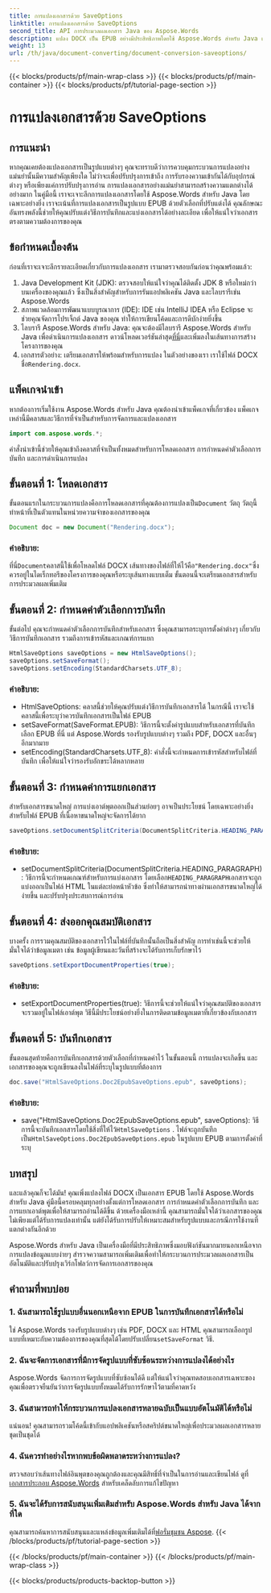 ```yaml
---
title: การแปลงเอกสารด้วย SaveOptions
linktitle: การแปลงเอกสารด้วย SaveOptions
second_title: API การประมวลผลเอกสาร Java ของ Aspose.Words
description: แปลง DOCX เป็น EPUB อย่างมีประสิทธิภาพโดยใช้ Aspose.Words สำหรับ Java เรียนรู้วิธีปรับแต่งตัวเลือกการบันทึก แยกเนื้อหา และส่งออกคุณสมบัติเอกสารในคู่มือทีละขั้นตอนนี้
weight: 13
url: /th/java/document-converting/document-conversion-saveoptions/
---
```


{{< blocks/products/pf/main-wrap-class >}}
{{< blocks/products/pf/main-container >}}
{{< blocks/products/pf/tutorial-page-section >}}

# การแปลงเอกสารด้วย SaveOptions


## การแนะนำ

หากคุณเคยต้องแปลงเอกสารเป็นรูปแบบต่างๆ คุณจะทราบดีว่าการควบคุมกระบวนการแปลงอย่างแม่นยำนั้นมีความสำคัญเพียงใด ไม่ว่าจะเพื่อปรับปรุงการเข้าถึง การรับรองความเข้ากันได้กับอุปกรณ์ต่างๆ หรือเพียงแค่การปรับปรุงการอ่าน การแปลงเอกสารอย่างแม่นยำสามารถสร้างความแตกต่างได้อย่างมาก ในคู่มือนี้ เราจะเจาะลึกการแปลงเอกสารโดยใช้ Aspose.Words สำหรับ Java โดยเฉพาะอย่างยิ่ง เราจะเน้นที่การแปลงเอกสารเป็นรูปแบบ EPUB ด้วยตัวเลือกที่ปรับแต่งได้ คุณลักษณะอันทรงพลังนี้ช่วยให้คุณปรับแต่งวิธีการบันทึกและแบ่งเอกสารได้อย่างละเอียด เพื่อให้แน่ใจว่าเอกสารตรงตามความต้องการของคุณ

## ข้อกำหนดเบื้องต้น

ก่อนที่เราจะเจาะลึกรายละเอียดเกี่ยวกับการแปลงเอกสาร เรามาตรวจสอบกันก่อนว่าคุณพร้อมแล้ว:

1. Java Development Kit (JDK): ตรวจสอบให้แน่ใจว่าคุณได้ติดตั้ง JDK 8 หรือใหม่กว่าบนเครื่องของคุณแล้ว ซึ่งเป็นสิ่งสำคัญสำหรับการรันแอปพลิเคชัน Java และไลบรารีเช่น Aspose.Words
2. สภาพแวดล้อมการพัฒนาแบบบูรณาการ (IDE): IDE เช่น IntelliJ IDEA หรือ Eclipse จะช่วยคุณจัดการโปรเจ็กต์ Java ของคุณ ทำให้การเขียนโค้ดและการดีบักง่ายยิ่งขึ้น
3.  ไลบรารี Aspose.Words สำหรับ Java: คุณจะต้องมีไลบรารี Aspose.Words สำหรับ Java เพื่อดำเนินการแปลงเอกสาร ดาวน์โหลดเวอร์ชันล่าสุด[ที่นี่](https://releases.aspose.com/words/java/)และเพิ่มลงในเส้นทางการสร้างโครงการของคุณ
4.  เอกสารตัวอย่าง: เตรียมเอกสารให้พร้อมสำหรับการแปลง ในตัวอย่างของเรา เราใช้ไฟล์ DOCX ชื่อ`Rendering.docx`.

## แพ็คเกจนำเข้า

หากต้องการเริ่มใช้งาน Aspose.Words สำหรับ Java คุณต้องนำเข้าแพ็คเกจที่เกี่ยวข้อง แพ็คเกจเหล่านี้มีคลาสและวิธีการที่จำเป็นสำหรับการจัดการและแปลงเอกสาร

```java
import com.aspose.words.*;
```

คำสั่งนำเข้านี้ช่วยให้คุณเข้าถึงคลาสที่จำเป็นทั้งหมดสำหรับการโหลดเอกสาร การกำหนดค่าตัวเลือกการบันทึก และการดำเนินการแปลง

## ขั้นตอนที่ 1: โหลดเอกสาร

 ขั้นตอนแรกในกระบวนการแปลงคือการโหลดเอกสารที่คุณต้องการแปลงเป็น`Document` วัตถุ วัตถุนี้ทำหน้าที่เป็นตัวแทนในหน่วยความจำของเอกสารของคุณ

```java
Document doc = new Document("Rendering.docx");
```

### คำอธิบาย:

 ที่นี่`Document`คลาสนี้ใช้เพื่อโหลดไฟล์ DOCX เส้นทางของไฟล์ที่ให้ไว้คือ`"Rendering.docx"`ซึ่งควรอยู่ในไดเร็กทอรีของโครงการของคุณหรือระบุเส้นทางแบบเต็ม ขั้นตอนนี้จะเตรียมเอกสารสำหรับการประมวลผลเพิ่มเติม

## ขั้นตอนที่ 2: กำหนดค่าตัวเลือกการบันทึก

ขั้นต่อไป คุณจะกำหนดค่าตัวเลือกการบันทึกสำหรับเอกสาร ซึ่งคุณสามารถระบุการตั้งค่าต่างๆ เกี่ยวกับวิธีการบันทึกเอกสาร รวมถึงการเข้ารหัสและเกณฑ์การแยก

```java
HtmlSaveOptions saveOptions = new HtmlSaveOptions();
saveOptions.setSaveFormat();
saveOptions.setEncoding(StandardCharsets.UTF_8);
```

### คำอธิบาย:

- HtmlSaveOptions: คลาสนี้ช่วยให้คุณปรับแต่งวิธีการบันทึกเอกสารได้ ในกรณีนี้ เราจะใช้คลาสนี้เพื่อระบุว่าควรบันทึกเอกสารเป็นไฟล์ EPUB
- setSaveFormat(SaveFormat.EPUB): วิธีการนี้จะตั้งค่ารูปแบบสำหรับเอกสารที่บันทึก เลือก EPUB ที่นี่ แต่ Aspose.Words รองรับรูปแบบต่างๆ รวมถึง PDF, DOCX และอื่นๆ อีกมากมาย
- setEncoding(StandardCharsets.UTF_8): คำสั่งนี้จะกำหนดการเข้ารหัสสำหรับไฟล์ที่บันทึก เพื่อให้แน่ใจว่ารองรับอักขระได้หลากหลาย

## ขั้นตอนที่ 3: กำหนดค่าการแยกเอกสาร

สำหรับเอกสารขนาดใหญ่ การแบ่งเอาต์พุตออกเป็นส่วนย่อยๆ อาจเป็นประโยชน์ โดยเฉพาะอย่างยิ่งสำหรับไฟล์ EPUB ที่เนื้อหาขนาดใหญ่จะจัดการได้ยาก

```java
saveOptions.setDocumentSplitCriteria(DocumentSplitCriteria.HEADING_PARAGRAPH);
```

### คำอธิบาย:

-  setDocumentSplitCriteria(DocumentSplitCriteria.HEADING_PARAGRAPH): วิธีการนี้จะกำหนดเกณฑ์สำหรับการแบ่งเอกสาร โดยเลือก`HEADING_PARAGRAPH`เอกสารจะถูกแบ่งออกเป็นไฟล์ HTML ในแต่ละย่อหน้าหัวข้อ ซึ่งทำให้สามารถนำทางผ่านเอกสารขนาดใหญ่ได้ง่ายขึ้น และปรับปรุงประสบการณ์การอ่าน

## ขั้นตอนที่ 4: ส่งออกคุณสมบัติเอกสาร

บางครั้ง การรวมคุณสมบัติของเอกสารไว้ในไฟล์ที่บันทึกนั้นถือเป็นสิ่งสำคัญ การทำเช่นนี้จะช่วยให้มั่นใจได้ว่าข้อมูลเมตา เช่น ข้อมูลผู้เขียนและวันที่สร้างจะได้รับการเก็บรักษาไว้

```java
saveOptions.setExportDocumentProperties(true);
```

### คำอธิบาย:

- setExportDocumentProperties(true): วิธีการนี้จะช่วยให้แน่ใจว่าคุณสมบัติของเอกสารจะรวมอยู่ในไฟล์เอาต์พุต วิธีนี้มีประโยชน์อย่างยิ่งในการติดตามข้อมูลเมตาที่เกี่ยวข้องกับเอกสาร

## ขั้นตอนที่ 5: บันทึกเอกสาร

ขั้นตอนสุดท้ายคือการบันทึกเอกสารด้วยตัวเลือกที่กำหนดค่าไว้ ในขั้นตอนนี้ การแปลงจะเกิดขึ้น และเอกสารของคุณจะถูกเขียนลงในไฟล์ที่ระบุในรูปแบบที่ต้องการ

```java
doc.save("HtmlSaveOptions.Doc2EpubSaveOptions.epub", saveOptions);
```

### คำอธิบาย:

-  save("HtmlSaveOptions.Doc2EpubSaveOptions.epub", saveOptions): วิธีการนี้จะบันทึกเอกสารโดยใช้สิ่งที่ให้ไว้`HtmlSaveOptions` . ไฟล์จะถูกบันทึกเป็น`HtmlSaveOptions.Doc2EpubSaveOptions.epub` ในรูปแบบ EPUB ตามการตั้งค่าที่ระบุ

## บทสรุป

และแล้วคุณก็จะได้มัน! คุณเพิ่งแปลงไฟล์ DOCX เป็นเอกสาร EPUB โดยใช้ Aspose.Words สำหรับ Java คู่มือนี้ครอบคลุมทุกอย่างตั้งแต่การโหลดเอกสาร การกำหนดค่าตัวเลือกการบันทึก และการแยกเอาต์พุตเพื่อให้สามารถอ่านได้ดีขึ้น ด้วยเครื่องมือเหล่านี้ คุณสามารถมั่นใจได้ว่าเอกสารของคุณไม่เพียงแต่ได้รับการแปลงเท่านั้น แต่ยังได้รับการปรับให้เหมาะสมสำหรับรูปแบบและกรณีการใช้งานที่แตกต่างกันอีกด้วย

Aspose.Words สำหรับ Java เป็นเครื่องมือที่มีประสิทธิภาพซึ่งมอบฟังก์ชันมากมายนอกเหนือจากการแปลงข้อมูลแบบง่ายๆ สำรวจความสามารถเพิ่มเติมเพื่อทำให้กระบวนการประมวลผลเอกสารเป็นอัตโนมัติและปรับปรุงเวิร์กโฟลว์การจัดการเอกสารของคุณ

## คำถามที่พบบ่อย

### 1. ฉันสามารถใช้รูปแบบอื่นนอกเหนือจาก EPUB ในการบันทึกเอกสารได้หรือไม่

 ใช่ Aspose.Words รองรับรูปแบบต่างๆ เช่น PDF, DOCX และ HTML คุณสามารถเลือกรูปแบบที่เหมาะกับความต้องการของคุณที่สุดได้โดยปรับเปลี่ยน`setSaveFormat` วิธี.

### 2. ฉันจะจัดการเอกสารที่มีการจัดรูปแบบที่ซับซ้อนระหว่างการแปลงได้อย่างไร

Aspose.Words จัดการการจัดรูปแบบที่ซับซ้อนได้ดี แต่ให้แน่ใจว่าคุณทดสอบเอกสารเฉพาะของคุณเพื่อตรวจยืนยันว่าการจัดรูปแบบทั้งหมดได้รับการรักษาไว้ตามที่คาดหวัง

### 3. ฉันสามารถทำให้กระบวนการแปลงเอกสารหลายฉบับเป็นแบบอัตโนมัติได้หรือไม่

แน่นอน! คุณสามารถรวมโค้ดนี้เข้ากับแอปพลิเคชันหรือสคริปต์ขนาดใหญ่เพื่อประมวลผลเอกสารหลายชุดเป็นชุดได้

### 4. ฉันควรทำอย่างไรหากพบข้อผิดพลาดระหว่างการแปลง?

 ตรวจสอบว่าเส้นทางไฟล์อินพุตของคุณถูกต้องและคุณมีสิทธิ์ที่จำเป็นในการอ่านและเขียนไฟล์ ดูที่[เอกสารประกอบ Aspose.Words](https://reference.aspose.com/words/java/) สำหรับเคล็ดลับการแก้ไขปัญหา

### 5. ฉันจะได้รับการสนับสนุนเพิ่มเติมสำหรับ Aspose.Words สำหรับ Java ได้จากที่ใด

คุณสามารถค้นหาการสนับสนุนและแหล่งข้อมูลเพิ่มเติมได้ที่[ฟอรั่มชุมชน Aspose](https://forum.aspose.com/c/words/8).
{{< /blocks/products/pf/tutorial-page-section >}}

{{< /blocks/products/pf/main-container >}}
{{< /blocks/products/pf/main-wrap-class >}}

{{< blocks/products/products-backtop-button >}}
